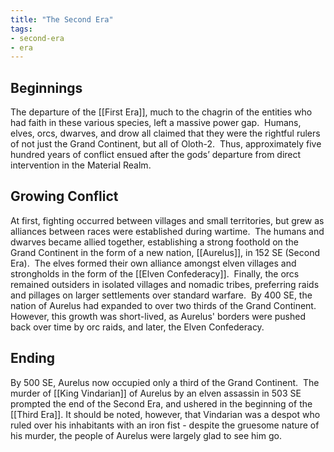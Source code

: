 ```yaml
---
title: "The Second Era"
tags:
- second-era
- era
---
```

## Beginnings
The departure of the [[First Era]], much to the chagrin of the entities who had faith in these various species, left a massive power gap.  Humans, elves, orcs, dwarves, and drow all claimed that they were the rightful rulers of not just the Grand Continent, but all of Oloth-2.  Thus, approximately five hundred years of conflict ensued after the gods’ departure from direct intervention in the Material Realm.  
## Growing Conflict
At first, fighting occurred between villages and small territories, but grew as alliances between races were established during wartime.  The humans and dwarves became allied together, establishing a strong foothold on the Grand Continent in the form of a new nation, [[Aurelus]], in 152 SE (Second Era).  The elves formed their own alliance amongst elven villages and strongholds in the form of the [[Elven Confederacy]].  Finally, the orcs remained outsiders in isolated villages and nomadic tribes, preferring raids and pillages on larger settlements over standard warfare.  By 400 SE, the nation of Aurelus had expanded to over two thirds of the Grand Continent. However, this growth was short-lived, as Aurelus' borders were pushed back over time by orc raids, and later, the Elven Confederacy. 
## Ending
By 500 SE, Aurelus now occupied only a third of the Grand Continent.  The murder of [[King Vindarian]] of Aurelus by an elven assassin in 503 SE prompted the end of the Second Era, and ushered in the beginning of the [[Third Era]]. It should be noted, however, that Vindarian was a despot who ruled over his inhabitants with an iron fist - despite the gruesome nature of his murder, the people of Aurelus were largely glad to see him go. 